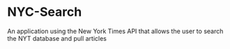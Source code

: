 # NYC-Search
An application using the New York Times API that allows the user to search the NYT database and pull articles

